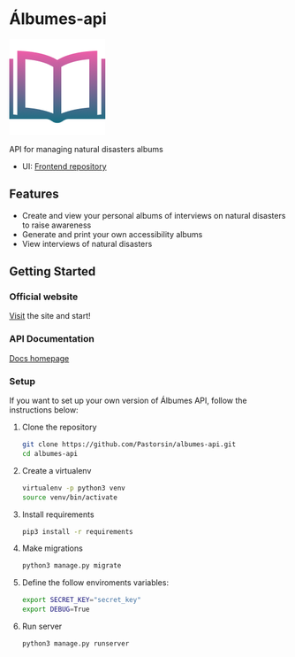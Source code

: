 # Álbumes-api

![Álbumes logo](doc/logo.png)

API for managing natural disasters albums

- UI: [Frontend repository](https://github.com/julianalmandos/albumes-ui)


## Features
- Create and view your personal albums of interviews on natural disasters to raise awareness
- Generate and print your own accessibility albums
- View interviews of natural disasters

## Getting Started

### Official website
[Visit](https://albumes-api.herokuapp.com/) the site and start!

### API Documentation
[Docs homepage](https://albumes-api.herokuapp.com/)

### Setup
If you want to set up your own version of Álbumes API, follow the instructions below:
1. Clone the repository
   ```bash
   git clone https://github.com/Pastorsin/albumes-api.git
   cd albumes-api
   ```

2. Create a virtualenv
   ```bash
   virtualenv -p python3 venv
   source venv/bin/activate
   ```

3. Install requirements
   ```bash
   pip3 install -r requirements
   ```

4. Make migrations
   ```bash
   python3 manage.py migrate
   ```

5. Define the follow enviroments variables:
   ```bash
   export SECRET_KEY="secret_key"   
   export DEBUG=True
   ```

6. Run server
   ```bash
   python3 manage.py runserver
   ```
